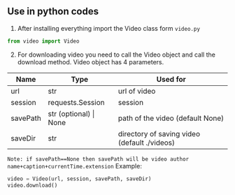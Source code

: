 ## Use in python codes

1. After installing everything import the Video class form `video.py`
```python
from video import Video
```

2. For downloading video you need to call the Video object and call the download method. Video object has 4 parameters.

| Name        | Type                   | Used for                         |
| ----------- | ---------------------- | -------------------------------- |
| url         | str                    | url of video                     |
| session     | requests.Session       | session                          |
| savePath    | str (optional) \| None | path of the video (default None) |
| saveDir     | str                    | directory of saving video (default ./videos)|

`Note: if savePath==None then savePath will be video author name+caption+currentTime.extension`
Example:

```python
video = Video(url, session, savePath, saveDir)
video.download()
```